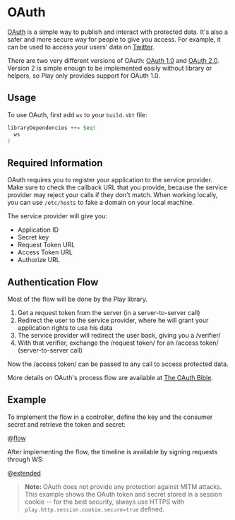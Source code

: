 <!--- Copyright (C) 2009-2016 Lightbend Inc. <https://www.lightbend.com> -->
# OAuth

[OAuth](https://oauth.net/) is a simple way to publish and interact with protected data. It's also a safer and more secure way for people to give you access. For example, it can be used to access your users' data on [Twitter](https://dev.twitter.com/oauth/overview/introduction).

There are two very different versions of OAuth: [OAuth 1.0](https://tools.ietf.org/html/rfc5849) and [OAuth 2.0](https://oauth.net/2/). Version 2 is simple enough to be implemented easily without library or helpers, so Play only provides support for OAuth 1.0.  

## Usage

To use OAuth, first add `ws`  to your `build.sbt` file:

```scala
libraryDependencies ++= Seq(
  ws
)
```

## Required Information

OAuth requires you to register your application to the service provider. Make sure to check the callback URL that you provide, because the service provider may reject your calls if they don't match. When working locally, you can use `/etc/hosts` to fake a domain on your local machine.

The service provider will give you:

* Application ID
* Secret key
* Request Token URL
* Access Token URL
* Authorize URL

## Authentication Flow

Most of the flow will be done by the Play library.

1. Get a request token from the server (in a server-to-server call)
2. Redirect the user to the service provider, where he will grant your application rights to use his data
3. The service provider will redirect the user back, giving you a /verifier/
4. With that verifier, exchange the /request token/ for an /access token/ (server-to-server call)

Now the /access token/ can be passed to any call to access protected data.

More details on OAuth's process flow are available at [The OAuth Bible](http://oauthbible.com/).

## Example

To implement the flow in a controller, define the key and the consumer secret and retrieve the token and secret:

@[flow](code/ScalaOAuthSpec.scala)

After implementing the flow, the timeline is available by signing requests through WS:

@[extended](code/ScalaOAuthSpec.scala)

> **Note:** OAuth does not provide any protection against MITM attacks.  This example shows the OAuth token and secret stored in a session cookie -- for the best security, always use HTTPS with `play.http.session.cookie.secure=true` defined.
